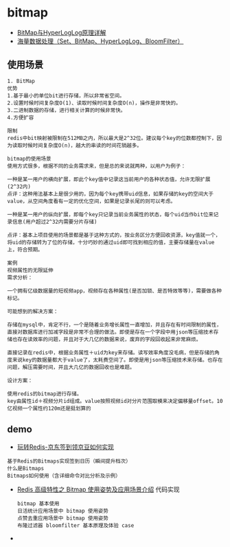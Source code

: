 # bitmap
- [BitMap与HyperLogLog原理详解](https://blog.csdn.net/qq_15245487/article/details/97808689)
- [海量数据处理（Set、BitMap、HyperLogLog、BloomFilter）](https://blog.csdn.net/xiao__jia__jia/article/details/89424133)

## 使用场景
```
1. BitMap
优势
1.基于最小的单位bit进行存储，所以非常省空间。
2.设置时候时间复杂度O(1)、读取时候时间复杂度O(n)，操作是非常快的。
3.二进制数据的存储，进行相关计算的时候非常快。
4.方便扩容

限制
redis中bit映射被限制在512MB之内，所以最大是2^32位。建议每个key的位数都控制下，因为读取时候时间复杂度O(n)，越大的串读的时间花销越多。

bitmap的使用场景
使用方式很多，根据不同的业务需求来，但是总的来说就两种，以用户为例子：

一种是某一用户的横向扩展，即此个key值中记录这当前用户的各种状态值，允许无限扩展(2^32内)
点评：这种用法基本上是很少用的，因为每个key携带uid信息，如果存储的key的空间大于value，从空间角度看有一定的优化空间，如果是记录长尾的则可以考虑。

一种是某一用户的纵向扩展，即每个key只记录当前业务属性的状态，每个uid当作bit位来记录信息(用户超过2^32内需要分片存储)

点评：基本上项目使用的场景都是基于这种方式的，按业务区分方便回收资源，key值就一个，将uid的存储转为了位的存储，十分巧妙的通过uid即可找到相应的值，主要存储量在value上，符合预期。

案例
视频属性的无限延伸
需求分析：

一个拥有亿级数据量的短视频app，视频存在各种属性(是否加锁、是否特效等等)，需要做各种标记。

可能想到的解决方案：

存储在mysql中，肯定不行，一个是随着业务增长属性一直增加，并且存在有时间限制的属性，直接对数据库进行加减字段是非常不合理的做法。即使是存在一个字段中用json等压缩技术存储也存在读效率的问题，并且对于大几亿的数据来说，废弃的字段回收起来非常麻烦。

直接记录在redis中，根据业务属性＋uid为key来存储。读写效率角度没毛病，但是存储的角度来说key的数据量都大于value了，太耗费空间了。即使是用json等压缩技术来存储。也存在问题，解压需要时间，并且大几亿的数据回收也是难题。

设计方案：

使用redis的bitmap进行存储。
key由属性id＋视频分片id组成。value按照视频id对分片范围取模来决定偏移量offset。10亿视频一个属性约120m还是挺划算的
```

## demo
- [玩转Redis-京东签到领京豆如何实现](https://my.oschina.net/zxiaofan/blog/4358220)
```
基于Redis的Bitmaps实现签到日历（瞬间提升档次）
什么是Bitmaps
Bitmaps如何使用（含详细命令对比分析及示例）
```
- [Redis 高级特性之 Bitmap 使用姿势及应用场景介绍](https://my.oschina.net/u/566591/blog/4678052) 代码实现
    ```
  bitmap 基本使用
  日活统计应用场景中 bitmap 使用姿势
  点赞去重应用场景中 bitmap 使用姿势
  布隆过滤器 bloomfilter 基本原理及体验 case
  ```
- []()